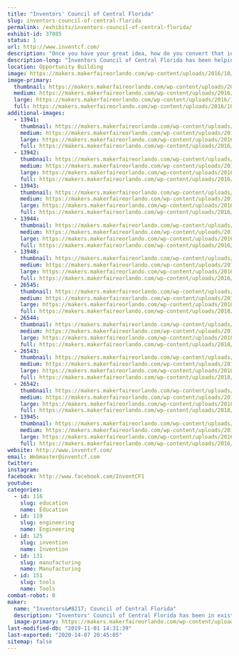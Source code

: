 ```yaml
---
title: "Inventors' Council of Central Florida"
slug: inventors-council-of-central-florida
permalink: /exhibits/inventors-council-of-central-florida/
exhibit-id: 37085
status: 1
url: http://www.inventcf.com/
description: "Once you have your great idea, how do you convert that into a product?  Inventors' Council of Central Florida offers free guidance to help you navigate the product development world.  Participate in market surveys which will define future products and WIN PRIZES.  Come to one of our meetings on the first Saturday of each month."
description-long: "Inventors Council of Central Florida has been helping new inventors for over 42 years.  Once you have your great idea, how do you convert that into a product?  ICCF offers free guidance to help you navigate the product development world.  Come to one of our meetings on the first Saturday of each month at FamiLAB in Longwood or the National Entrepreneur's Center in Orlando Fashion Square."
location: Opportunity Building
image: https://makers.makerfaireorlando.com/wp-content/uploads/2016/10/ICCF-Poster-48x24-1.jpg
image-primary:
  thumbnail: https://makers.makerfaireorlando.com/wp-content/uploads/2016/10/ICCF-Poster-48x24-1.jpg
  medium: https://makers.makerfaireorlando.com/wp-content/uploads/2016/10/ICCF-Poster-48x24-1.jpg
  large: https://makers.makerfaireorlando.com/wp-content/uploads/2016/10/ICCF-Poster-48x24-1.jpg
  full: https://makers.makerfaireorlando.com/wp-content/uploads/2016/10/ICCF-Poster-48x24-1.jpg
additional-images:
  - 13941:
    thumbnail: https://makers.makerfaireorlando.com/wp-content/uploads/2016/10/ICCF-11x17-Demog-Sign-150x150.gif
    medium: https://makers.makerfaireorlando.com/wp-content/uploads/2016/10/ICCF-11x17-Demog-Sign-300x194.gif
    large: https://makers.makerfaireorlando.com/wp-content/uploads/2016/10/ICCF-11x17-Demog-Sign-1024x663.gif
    full: https://makers.makerfaireorlando.com/wp-content/uploads/2016/10/ICCF-11x17-Demog-Sign.gif
  - 13942:
    thumbnail: https://makers.makerfaireorlando.com/wp-content/uploads/2016/10/20140914-036-OMF-FIN-David-S-150x150.jpg
    medium: https://makers.makerfaireorlando.com/wp-content/uploads/2016/10/20140914-036-OMF-FIN-David-S-300x225.jpg
    large: https://makers.makerfaireorlando.com/wp-content/uploads/2016/10/20140914-036-OMF-FIN-David-S-1024x768.jpg
    full: https://makers.makerfaireorlando.com/wp-content/uploads/2016/10/20140914-036-OMF-FIN-David-S.jpg
  - 13943:
    thumbnail: https://makers.makerfaireorlando.com/wp-content/uploads/2016/10/20140914-020-OMF-DecaTxt-S-150x150.jpg
    medium: https://makers.makerfaireorlando.com/wp-content/uploads/2016/10/20140914-020-OMF-DecaTxt-S-300x225.jpg
    large: https://makers.makerfaireorlando.com/wp-content/uploads/2016/10/20140914-020-OMF-DecaTxt-S-1024x768.jpg
    full: https://makers.makerfaireorlando.com/wp-content/uploads/2016/10/20140914-020-OMF-DecaTxt-S.jpg
  - 13944:
    thumbnail: https://makers.makerfaireorlando.com/wp-content/uploads/2016/10/20140913-047-OMF-Groomin-Rub-a-Dub-Scrub-S-150x150.jpg
    medium: https://makers.makerfaireorlando.com/wp-content/uploads/2016/10/20140913-047-OMF-Groomin-Rub-a-Dub-Scrub-S-300x225.jpg
    large: https://makers.makerfaireorlando.com/wp-content/uploads/2016/10/20140913-047-OMF-Groomin-Rub-a-Dub-Scrub-S-1024x768.jpg
    full: https://makers.makerfaireorlando.com/wp-content/uploads/2016/10/20140913-047-OMF-Groomin-Rub-a-Dub-Scrub-S.jpg
  - 13948:
    thumbnail: https://makers.makerfaireorlando.com/wp-content/uploads/2016/10/Clear_Uro_Horiz-150x150.jpg
    medium: https://makers.makerfaireorlando.com/wp-content/uploads/2016/10/Clear_Uro_Horiz-300x225.jpg
    large: https://makers.makerfaireorlando.com/wp-content/uploads/2016/10/Clear_Uro_Horiz.jpg
    full: https://makers.makerfaireorlando.com/wp-content/uploads/2016/10/Clear_Uro_Horiz.jpg
  - 26545:
    thumbnail: https://makers.makerfaireorlando.com/wp-content/uploads/2018/08/20171021_164043-150x150.jpg
    medium: https://makers.makerfaireorlando.com/wp-content/uploads/2018/08/20171021_164043-300x169.jpg
    large: https://makers.makerfaireorlando.com/wp-content/uploads/2018/08/20171021_164043-1024x576.jpg
    full: https://makers.makerfaireorlando.com/wp-content/uploads/2018/08/20171021_164043.jpg
  - 26544:
    thumbnail: https://makers.makerfaireorlando.com/wp-content/uploads/2018/08/20171021_171816-150x150.jpg
    medium: https://makers.makerfaireorlando.com/wp-content/uploads/2018/08/20171021_171816-300x169.jpg
    large: https://makers.makerfaireorlando.com/wp-content/uploads/2018/08/20171021_171816-1024x576.jpg
    full: https://makers.makerfaireorlando.com/wp-content/uploads/2018/08/20171021_171816.jpg
  - 26543:
    thumbnail: https://makers.makerfaireorlando.com/wp-content/uploads/2018/08/20171021_164359-150x150.jpg
    medium: https://makers.makerfaireorlando.com/wp-content/uploads/2018/08/20171021_164359-300x169.jpg
    large: https://makers.makerfaireorlando.com/wp-content/uploads/2018/08/20171021_164359-1024x576.jpg
    full: https://makers.makerfaireorlando.com/wp-content/uploads/2018/08/20171021_164359.jpg
  - 26542:
    thumbnail: https://makers.makerfaireorlando.com/wp-content/uploads/2018/08/20171021_165401-150x150.jpg
    medium: https://makers.makerfaireorlando.com/wp-content/uploads/2018/08/20171021_165401-300x169.jpg
    large: https://makers.makerfaireorlando.com/wp-content/uploads/2018/08/20171021_165401-1024x576.jpg
    full: https://makers.makerfaireorlando.com/wp-content/uploads/2018/08/20171021_165401.jpg
  - 13945:
    thumbnail: https://makers.makerfaireorlando.com/wp-content/uploads/2016/10/20140914-018-OMF-ShadePop-S-150x150.jpg
    medium: https://makers.makerfaireorlando.com/wp-content/uploads/2016/10/20140914-018-OMF-ShadePop-S-300x225.jpg
    large: https://makers.makerfaireorlando.com/wp-content/uploads/2016/10/20140914-018-OMF-ShadePop-S-1024x768.jpg
    full: https://makers.makerfaireorlando.com/wp-content/uploads/2016/10/20140914-018-OMF-ShadePop-S.jpg
website: http://www.inventcf.com/
email: Webmaster@inventcf.com
twitter: 
instagram: 
facebook: http://www.facebook.com/InventCF1
youtube: 
categories:
  - id: 116
    slug: education
    name: Education
  - id: 119
    slug: engineering
    name: Engineering
  - id: 125
    slug: invention
    name: Invention
  - id: 131
    slug: manufacturing
    name: Manufacturing
  - id: 151
    slug: tools
    name: Tools
combat-robot: 0
maker:
  name: "Inventors&#8217; Council of Central Florida"
  description: "Inventors' Council of Central Florida has been in existence for over 40 years.  We offer free information and support to inventors of all ages to help them determine the next step in the development of their ideas."
  image-primary: https://makers.makerfaireorlando.com/wp-content/uploads/2015/05/20140914-023-OMF-ICCF-S.jpg
last-modified-db: "2019-11-01 14:31:39"
last-exported: "2020-14-07 20:45:05"
sitemap: false
---
```

